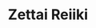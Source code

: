--- 
title: "Zettai Reiiki"
publishdate: "2019-6-8T16:48:46+02:00"
src: "https://365manga.net/manga/zettai-reiiki"
image: "https://data.365manga.net/images/thumbnails/16133-zettai-reiiki.jpg"
description: "Most people would freak out if their new apartment was haunted. But Gotou Seiichi actually welcomes the supernatural, as long as it's a cute ghost like Uehara Hinako. Seiichi comes from a family who has spiritual awareness and willingly chose the apartment after he heard rumors of a female ghost haunting the place. He instantly falls in love with Hinako who tries every trick she knows of scaring him out.…"
---
